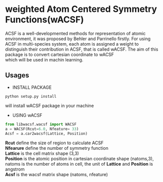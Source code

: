 # weighted Atom Centered Symmetry Functions(wACSF)
ACSF is a well-developmented methods for representation of atomic environment, 
it was proposed by Behler and Parrinello firstly. For using ACSF in multi-species system,
each atom is assigned a weight to distinguish their contribution in ACSF, that is called wACSF.
The aim of this package is to convert cartesian coordinate to wACSF  
which will be used in machin learning.
## Usages
* INSTALL PACKAGE
```shell
python setup.py install
```
will install wACSF package in your machine
* USING wACSF
```python
from libwacsf.wacsf import WACSF
a = WACSF(Rcut=6.0, Nfeature= 33)
Acsf = a.car2wacsf(Lattice, Position)
```
__Rcut__ define the size of region to calculate ACSF  
__Nfearure__ define the number of symmetry function  
__Lattice__ is the cell matrix shape (3,3)  
__Position__ is the atomic position in cartesian coordinate shape (natoms,3), natoms is the number of atoms in cell, the unit of __Lattice__ and
__Position__ is angstrom  
__Acsf__ is the wacsf matrix shape (natoms, nfeature)  
